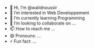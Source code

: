 - 👋 Hi, I’m @walidnoussir
- 👀 I’m interested in Web Developpement
- 🌱 I’m currently learning Programming
- 💞️ I’m looking to collaborate on ...
- 📫 How to reach me ...
- 😄 Pronouns: ...
- ⚡ Fun fact: ...

<!---
walidnoussir/walidnoussir is a ✨ special ✨ repository because its `README.md` (this file) appears on your GitHub profile.
You can click the Preview link to take a look at your changes.
--->
